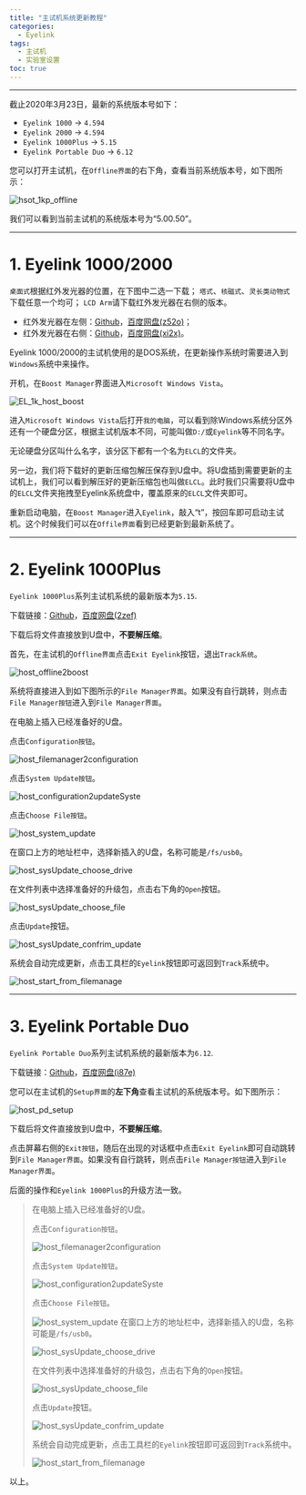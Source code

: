 ```yaml
---
title: "主试机系统更新教程"
categories:
  - Eyelink
tags:
  - 主试机
  - 实验室设置
toc: true
---
```


---

截止2020年3月23日，最新的系统版本号如下：

* `Eyelink 1000` -> `4.594`
* `Eyelink 2000` -> `4.594`
* `Eyelink 1000Plus` -> `5.15`
* `Eyelink Portable Duo` -> `6.12`

您可以打开主试机，在`Offline界面`的右下角，查看当前系统版本号，如下图所示：

![hsot_1kp_offline](/assets/images/hsot_1kp_offline.jpg)

我们可以看到当前主试机的系统版本号为“5.00.50”。

---

# 1. Eyelink 1000/2000

`桌面式`根据红外发光器的位置，在下图中二选一下载；
`塔式`、`核磁式`、`灵长类动物式`下载任意一个均可；
`LCD Arm`请下载红外发光器在右侧的版本。

* 红外发光器在左侧：[Github](https://raw.githubusercontent.com/s975188062/s975188062.github.io/master/_source/Host%20PC%20Upgrade%20Installiation/elcl_4.594_left.zip)，[百度网盘(z52o)](https://pan.baidu.com/s/10IoW79--cSgtJgkLcM7wpA)；
* 红外发光器在右侧：[Github](https://raw.githubusercontent.com/s975188062/s975188062.github.io/master/_source/Host%20PC%20Upgrade%20Installiation/elcl_4.594_right.zip)，[百度网盘(xi2x)](https://pan.baidu.com/s/1kGxr_IbWez46tFMZUCkEwg)。

Eyelink 1000/2000的主试机使用的是DOS系统，在更新操作系统时需要进入到`Windows`系统中来操作。

开机，在`Boost Manager`界面进入`Microsoft Windows Vista`。

![EL_1k_host_boost](/assets/images/EL_1k_host_boost.jpg)

进入`Microsoft Windows Vista`后打开`我的电脑`，可以看到除Windows系统分区外还有一个硬盘分区，根据主试机版本不同，可能叫做`D:/`或`Eyelink`等不同名字。

无论硬盘分区叫什么名字，该分区下都有一个名为`ELCL`的文件夹。

另一边，我们将下载好的更新压缩包解压保存到U盘中。将U盘插到需要更新的主试机上，我们可以看到解压好的更新压缩包也叫做`ELCL`。此时我们只需要将U盘中的`ELCL`文件夹拖拽至Eyelink系统盘中，覆盖原来的`ELCL`文件夹即可。

重新启动电脑，在`Boost Manager`进入`Eyelink`，敲入“t”，按回车即可启动主试机。这个时候我们可以在`Offile界面`看到已经更新到最新系统了。

---

# 2. Eyelink 1000Plus

`Eyelink 1000Plus`系列主试机系统的最新版本为`5.15`.

下载链接：[Github](https://github.com/s975188062/s975188062.github.io/raw/master/_source/Host%20PC%20Upgrade%20Installiation/elcl-5.15.zip)，[百度网盘(2zef)](https://pan.baidu.com/s/1AkHcBcP-OohzHz62zG0jFw)

下载后将文件直接放到U盘中，**不要解压缩**。

首先，在主试机的`Offline界面`点击`Exit Eyelink`按钮，退出`Track系统`。

![host_offline2boost](/assets/images/host_offline2boost.jpg)

系统将直接进入到如下图所示的`File Manager界面`。如果没有自行跳转，则点击`File Manager按钮`进入到`File Manager界面`。

在电脑上插入已经准备好的U盘。

点击`Configuration按钮`。

![host_filemanager2configuration](/assets/images/host_filemanager2configuration.jpg)

点击`System Update按钮`。

![host_configuration2updateSyste](/assets/images/host_configuration2updateSystem.jpg)

点击`Choose File按钮`。

![host_system_update](/assets/images/host_system_update.jpg)

在窗口上方的地址栏中，选择新插入的U盘，名称可能是`/fs/usb0`。

![host_sysUpdate_choose_drive](/assets/images/host_sysUpdate_choose_drive.jpg)

在文件列表中选择准备好的升级包，点击右下角的`Open`按钮。

![host_sysUpdate_choose_file](/assets/images/host_sysUpdate_choose_file.jpg)

点击`Update`按钮。

![host_sysUpdate_confrim_update](/assets/images/host_sysUpdate_confrim_update.jpg)

系统会自动完成更新，点击工具栏的`Eyelink`按钮即可返回到`Track`系统中。

![host_start_from_filemanage](/assets/images/host_start_from_filemanager.jpg)

---

# 3. Eyelink Portable Duo

`Eyelink Portable Duo`系列主试机系统的最新版本为`6.12`.

下载链接：[Github](https://github.com/s975188062/s975188062.github.io/raw/master/_source/Host%20PC%20Upgrade%20Installiation/elusb-6.12-18-02-01-PortableDUO.duo.zip)，[百度网盘(i87e)](https://pan.baidu.com/s/1HL-TsFR2V48d04APO_Zg2g)

您可以在主试机的`Setup界面`的**左下角**查看主试机的系统版本号。如下图所示：

![host_pd_setup](/assets/images/host_pd_setup.jpg)

下载后将文件直接放到U盘中，**不要解压缩**。

点击屏幕右侧的`Exit按钮`，随后在出现的对话框中点击`Exit Eyelink`即可自动跳转到`File Manager界面`。如果没有自行跳转，则点击`File Manager按钮`进入到`File Manager界面`。

后面的操作和`Eyelink 1000Plus`的升级方法一致。

>在电脑上插入已经准备好的U盘。
>
>点击`Configuration按钮`。
>
>![host_filemanager2configuration](/assets/images/host_filemanager2configuration.jpg)
>
>点击`System Update按钮`。
>
>![host_configuration2updateSyste](/assets/images/host_configuration2updateSystem.jpg)
>
> 点击`Choose File按钮`。
>
> ![host_system_update](/assets/images/host_system_update.jpg)
>在窗口上方的地址栏中，选择新插入的U盘，名称可能是`/fs/usb0`。
>
>![host_sysUpdate_choose_drive](/assets/images/host_sysUpdate_choose_drive.jpg)
>
>在文件列表中选择准备好的升级包，点击右下角的`Open`按钮。
>
>![host_sysUpdate_choose_file](/assets/images/host_sysUpdate_choose_file.jpg)
>
>点击`Update`按钮。
>
>![host_sysUpdate_confrim_update](/assets/images/host_sysUpdate_confrim_update.jpg)
>
>系统会自动完成更新，点击工具栏的`Eyelink`按钮即可返回到`Track`系统中。
>
>![host_start_from_filemanage](/assets/images/host_start_from_filemanager.jpg)

以上。

